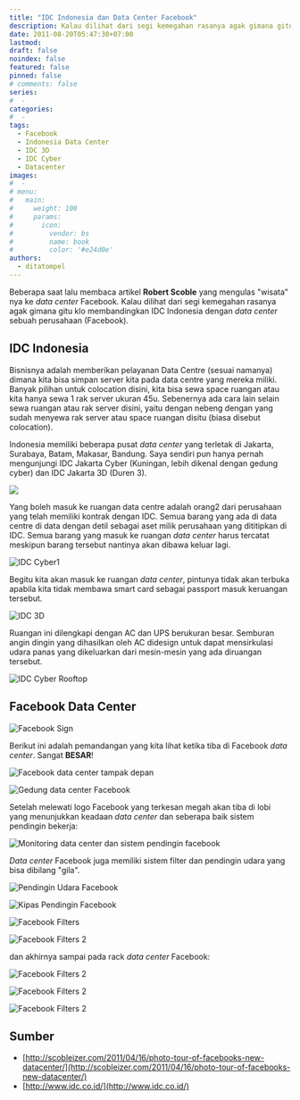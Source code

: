 ```yaml
---
title: "IDC Indonesia dan Data Center Facebook"
description: Kalau dilihat dari segi kemegahan rasanya agak gimana gitu klo membandingkan IDC Indonesia dengan data center sebuah perusahaan (Facebook)
date: 2011-08-20T05:47:30+07:00
lastmod:
draft: false
noindex: false
featured: false
pinned: false
# comments: false
series:
#  - 
categories:
#  - 
tags:
  - Facebook
  - Indonesia Data Center
  - IDC 3D
  - IDC Cyber
  - Datacenter
images:
#  - 
# menu:
#   main:
#     weight: 100
#     params:
#       icon:
#         vendor: bs
#         name: book
#         color: '#e24d0e'
authors:
  - ditatompel
---
```


Beberapa saat lalu membaca artikel **Robert Scoble** yang mengulas "wisata" nya ke *data center* Facebook. Kalau dilihat dari segi kemegahan rasanya agak gimana gitu klo membandingkan IDC Indonesia dengan *data center* sebuah perusahaan (Facebook).

<!--more-->

## IDC Indonesia
Bisnisnya adalah memberikan pelayanan Data Centre (sesuai namanya) dimana kita bisa simpan server kita pada data centre yang mereka miliki. Banyak pilihan untuk colocation disini, kita bisa sewa space ruangan atau kita hanya sewa 1 rak server ukuran 45u. Sebenernya ada cara lain selain sewa ruangan atau rak server disini, yaitu dengan nebeng dengan yang sudah menyewa rak server atau space ruangan disitu (biasa disebut colocation).

Indonesia memiliki beberapa pusat *data center* yang terletak di Jakarta, Surabaya, Batam, Makasar, Bandung. Saya sendiri pun hanya pernah mengunjungi IDC Jakarta Cyber (Kuningan, lebih dikenal dengan gedung cyber) dan IDC Jakarta 3D (Duren 3).

![](idc-3d-2.jpg#center)

Yang boleh masuk ke ruangan data centre adalah orang2 dari perusahaan yang telah memiliki kontrak dengan IDC. Semua barang yang ada di data centre di data dengan detil sebagai aset milik perusahaan yang dititipkan di IDC. Semua barang yang masuk ke ruangan *data center* harus tercatat meskipun barang tersebut nantinya akan dibawa keluar lagi.

![IDC Cyber1](idc-cyber.jpg#center)

Begitu kita akan masuk ke ruangan *data center*, pintunya tidak akan terbuka apabila kita tidak membawa smart card sebagai passport masuk keruangan tersebut.

![IDC 3D](idc-3d.jpg#center)

Ruangan ini dilengkapi dengan AC dan UPS berukuran besar. Semburan angin dingin yang dihasilkan oleh AC didesign untuk dapat mensirkulasi udara panas yang dikeluarkan dari mesin-mesin yang ada diruangan tersebut.

![IDC Cyber Rooftop](idc-cyber-roof.jpg#center)

## Facebook Data Center

![Facebook Sign](facebook-sign.jpg#center)

Berikut ini adalah pemandangan yang kita lihat ketika tiba di Facebook *data center*. Sangat **BESAR**!

![Facebook data center tampak depan](facebook-data-center-pertama-tiba.jpg#center)

![Gedung data center Facebook](facebook-flag.jpg#center)

Setelah melewati logo Facebook yang terkesan megah akan tiba di lobi yang menunjukkan keadaan *data center* dan seberapa baik sistem pendingin bekerja:

![Monitoring data center dan sistem pendingin facebook](facebook-monitoring-lobby.jpg#center)

*Data center* Facebook juga memiliki sistem filter dan pendingin udara yang bisa dibilang "gila".

![Pendingin Udara Facebook](facebook-cooling-air.jpg#center)

![Kipas Pendingin Facebook](facebook-fan.jpg#center)

![Facebook Filters](facebook-filters.jpg#center)

![Facebook Filters 2](facebook-filters2.jpg#center)

dan akhirnya sampai pada rack *data center* Facebook:


![Facebook Filters 2](facebook-racks.jpg#center)

![Facebook Filters 2](facebook-racks2.jpg#center)

![Facebook Filters 2](facebook-racks3.jpg#center)

## Sumber
* [http://scobleizer.com/2011/04/16/photo-tour-of-facebooks-new-datacenter/](http://scobleizer.com/2011/04/16/photo-tour-of-facebooks-new-datacenter/)
* [http://www.idc.co.id/](http://www.idc.co.id/)